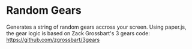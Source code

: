 # Random Gears

Generates a string of random gears accross your screen.
Using paper.js, the gear logic is based on Zack Grossbart's 3 gears code: https://github.com/zgrossbart/3gears
